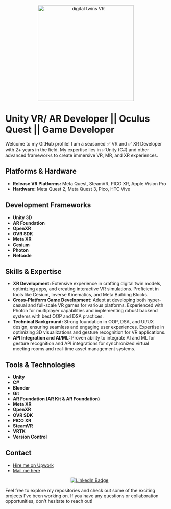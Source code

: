 <p align="center">
  <img src="https://github.com/user-attachments/assets/78a84957-f216-4dce-86a7-19c64aee3067" alt="digital twins VR" width="300">
</p>

# Unity VR/ AR Developer || Oculus Quest || Game Developer

Welcome to my GitHub profile! I am a seasoned ✅ VR and ✅ XR Developer with 2+ years in the field. My expertise lies in ✅Unity (C#) and other advanced frameworks to create immersive VR, MR, and XR experiences.

## Platforms & Hardware

- **Release VR Platforms:** Meta Quest, SteamVR, PICO XR, Apple Vision Pro
- **Hardware:** Meta Quest 2, Meta Quest 3, Pico, HTC Vive

## Development Frameworks

- **Unity 3D**
- **AR Foundation**
- **OpenXR**
- **OVR SDK**
- **Meta XR**
- **Cesium**
- **Photon**
- **Netcode**

## Skills & Expertise

- **XR Development:** Extensive experience in crafting digital twin models, optimizing apps, and creating interactive VR simulations. Proficient in tools like Cesium, Inverse Kinematics, and Meta Building Blocks.
- **Cross-Platform Game Development:** Adept at developing both hyper-casual and full-scale VR games for various platforms. Experienced with Photon for multiplayer capabilities and implementing robust backend systems with best OOP and DSA practices.
- **Technical Background:** Strong foundation in OOP, DSA, and UI/UX design, ensuring seamless and engaging user experiences. Expertise in optimizing 3D visualizations and gesture recognition for VR applications.
- **API Integration and AI/ML:** Proven ability to integrate AI and ML for gesture recognition and API integrations for synchronized virtual meeting rooms and real-time asset management systems.

## Tools & Technologies

- **Unity**
- **C#**
- **Blender**
- **Git**
- **AR Foundation (AR Kit & AR Foundation)**
- **Meta XR**
- **OpenXR**
- **OVR SDK**
- **PICO XR**
- **SteamVR**
- **VRTK**
- **Version Control**

## Contact

- [Hire me on Upwork](https://www.upwork.com/freelancers/~0187dbb8242c4fb3d4)
- [Mail me here](mailto:irtazaumer1@gmail.com)
  <p align="center">
  <a href="https://pk.linkedin.com/in/irtazau?trk=profile-badge" class="badge-base__link LI-simple-link">
    <img src="https://img.shields.io/badge/-LinkedIn-0A66C2?style=for-the-badge&logo=LinkedIn&logoColor=white" alt="LinkedIn Badge">
  </a>
</p>

Feel free to explore my repositories and check out some of the exciting projects I've been working on. If you have any questions or collaboration opportunities, don't hesitate to reach out!
